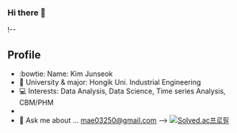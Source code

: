 ### Hi there 👋

!--
## Profile

- :bowtie: Name: Kim Junseok
- :school_satchel: University & major: Hongik Uni. Industrial Engineering
- :computer: Interests: Data Analysis, Data Science, Time series Analysis, CBM/PHM
- 
- 💬 Ask me about ... mae03250@gmail.com
-->
[![Solved.ac프로필](http://mazassumnida.wtf/api/v2/generate_badge?boj=kjs1289)](https://solved.ac/kjs1289)


